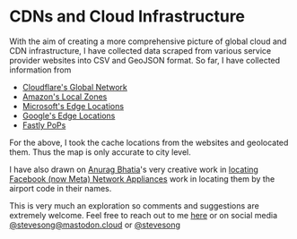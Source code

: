 # CDNs and Cloud Infrastructure

With the aim of creating a more comprehensive picture of global cloud and CDN infrastructure, I have collected data scraped from various service provider websites into CSV and GeoJSON format. So far, I have collected information from 


- [Cloudflare's Global Network](https://www.cloudflare.com/en-gb/network/)
- [Amazon's Local Zones](https://aws.amazon.com/about-aws/global-infrastructure/localzones/locations/)
- [Microsoft's Edge Locations](https://learn.microsoft.com/en-us/azure/frontdoor/edge-locations-by-region)
- [Google's Edge Locations](https://cloud.google.com/vpc/docs/edge-locations)
- [Fastly PoPs](https://www.fastly.com/network-map/)

For the above, I took the cache locations from the websites and geolocated them. Thus the map is only accurate to city level.

I have also drawn on [Anurag Bhatia](https://anuragbhatia.com)'s very creative work in [locating Facebook (now Meta) Network Appliances](https://anuragbhatia.com/2022/07/networking/isp-column/facebook-cache-fna-updates-july-2022/) work in locating them by the airport code in their names.

This is very much an exploration so comments and suggestions are extremely welcome.  Feel free to reach out to me [here](https://github.com/stevesong/cloud_cdn_cache/issues) or on social media [@stevesong@mastodon.cloud](https://mastodon.cloud/@stevesong) or [@stevesong](https://twitter.com/stevesong)